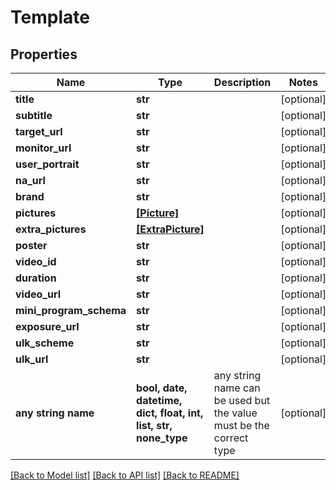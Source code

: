# Template


## Properties
Name | Type | Description | Notes
------------ | ------------- | ------------- | -------------
**title** | **str** |  | [optional] 
**subtitle** | **str** |  | [optional] 
**target_url** | **str** |  | [optional] 
**monitor_url** | **str** |  | [optional] 
**user_portrait** | **str** |  | [optional] 
**na_url** | **str** |  | [optional] 
**brand** | **str** |  | [optional] 
**pictures** | [**[Picture]**](Picture.md) |  | [optional] 
**extra_pictures** | [**[ExtraPicture]**](ExtraPicture.md) |  | [optional] 
**poster** | **str** |  | [optional] 
**video_id** | **str** |  | [optional] 
**duration** | **str** |  | [optional] 
**video_url** | **str** |  | [optional] 
**mini_program_schema** | **str** |  | [optional] 
**exposure_url** | **str** |  | [optional] 
**ulk_scheme** | **str** |  | [optional] 
**ulk_url** | **str** |  | [optional] 
**any string name** | **bool, date, datetime, dict, float, int, list, str, none_type** | any string name can be used but the value must be the correct type | [optional]

[[Back to Model list]](../README.md#documentation-for-models) [[Back to API list]](../README.md#documentation-for-api-endpoints) [[Back to README]](../README.md)



